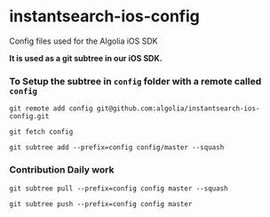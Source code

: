 # instantsearch-ios-config
Config files used for the Algolia iOS SDK 

**It is used as a git subtree in our iOS SDK.**

### To Setup the subtree in `config` folder with a remote called `config`

```
git remote add config git@github.com:algolia/instantsearch-ios-config.git

git fetch config

git subtree add --prefix=config config/master --squash

```

### Contribution Daily work

```
git subtree pull --prefix=config config master --squash

git subtree push --prefix=config config master
```
